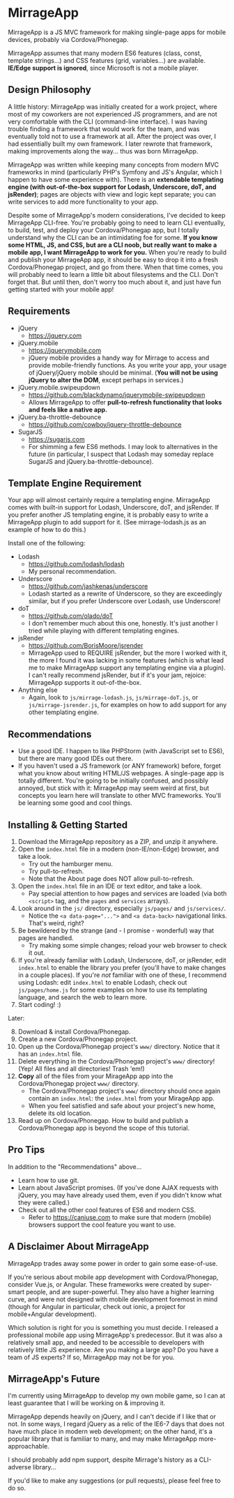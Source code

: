 MirrageApp
==========

MirrageApp is a JS MVC framework for making single-page apps for mobile devices, probably via Cordova/Phonegap.

MirrageApp assumes that many modern ES6 features (class, const, template strings...) and CSS features (grid, variables...) are available. **IE/Edge support is ignored**, since Microsoft is not a mobile player.

Design Philosophy
-----------------

A little history: MirrageApp was initially created for a work project, where most of my coworkers are not experienced JS programmers, and are not very comfortable with the CLI (command-line interface). I was having trouble finding a framework that would work for the team, and was eventually told not to use a framework at all. After the project was over, I had essentially built my own framework. I later rewrote that framework, making improvements along the way... thus was born MirrageApp.

MirrageApp was written while keeping many concepts from modern MVC frameworks in mind (particularly PHP's Symfony and JS's Angular, which I happen to have some experience with). There is an **extendable templating engine (with out-of-the-box support for Lodash, Underscore, doT, and jsRender)**; pages are objects with view and logic kept separate; you can write services to add more functionality to your app.

Despite some of MirrageApp's modern considerations, I've decided to keep MirrageApp CLI-free. You're probably going to need to learn CLI eventually, to build, test, and deploy your Cordova/Phonegap app, but I totally understand why the CLI can be an intimidating foe for some. **If you know some HTML, JS, and CSS, but are a CLI noob, but really want to make a mobile app, I want MirrageApp to work for you.** When you're ready to build and publish your MirrageApp app, it should be easy to drop it into a fresh Cordova/Phonegap project, and go from there. When that time comes, you will probably need to learn a little bit about filesystems and the CLI. Don't forget that. But until then, don't worry too much about it, and just have fun getting started with your mobile app!   

Requirements
------------
* jQuery
  * https://jquery.com
* jQuery.mobile
  * https://jquerymobile.com
  * jQuery mobile provides a handy way for Mirrage to access and provide mobile-friendly functions. As you write your app, your usage of jQuery/jQuery mobile should be minimal. (**You will not be using jQuery to alter the DOM**, except perhaps in services.)
* jQuery.mobile.swipeupdown
  * https://github.com/blackdynamo/jquerymobile-swipeupdown
  * Allows MirrageApp to offer **pull-to-refresh functionality that looks and feels like a native app.**  
* jQuery.ba-throttle-debounce
  * https://github.com/cowboy/jquery-throttle-debounce
* SugarJS
  * https://sugarjs.com
  * For shimming a few ES6 methods. I may look to alternatives in the future (in particular, I suspect that Lodash may someday replace SugarJS and jQuery.ba-throttle-debounce).

Template Engine Requirement
---------------------------

Your app will almost certainly require a templating engine. MirrageApp comes with built-in support for Lodash, Underscore, doT, and jsRender. If you prefer another JS templating engine, it is probably easy to write a MirrageApp plugin to add support for it. (See mirrage-lodash.js as an example of how to do this.)

Install one of the following:

* Lodash
  * https://github.com/lodash/lodash
  * My personal recommendation.
* Underscore
  * https://github.com/jashkenas/underscore
  * Lodash started as a rewrite of Underscore, so they are exceedingly similar, but if you prefer Underscore over Lodash, use Underscore!
* doT
  * https://github.com/olado/doT
  * I don't remember much about this one, honestly. It's just another I tried while playing with different templating engines.
* jsRender
  * https://github.com/BorisMoore/jsrender
  * MirrageApp used to REQUIRE jsRender, but the more I worked with it, the more I found it was lacking in some features (which is what lead me to make MirrageApp support any templating engine via a plugin). I can't really recommend jsRender, but if it's your jam, rejoice: MirrageApp supports it out-of-the-box.
* Anything else
  * Again, look to `js/mirrage-lodash.js`, `js/mirrage-doT.js`, or `js/mirrage-jsrender.js`, for examples on how to add support for any other templating engine.

Recommendations
---------------
 
* Use a good IDE. I happen to like PHPStorm (with JavaScript set to ES6), but there are many good IDEs out there.
* If you haven't used a JS framework (or ANY framework) before, forget what you know about writing HTML/JS webpages. A single-page app is totally different. You're going to be initially confused, and possibly annoyed, but stick with it: MirrageApp may seem weird at first, but concepts you learn here will translate to other MVC frameworks. You'll be learning some good and cool things. 

Installing & Getting Started
----------------------------

1. Download the MirrageApp repository as a ZIP, and unzip it anywhere.
2. Open the `index.html` file in a modern (non-IE/non-Edge) browser, and take a look.
   * Try out the hamburger menu.
   * Try pull-to-refresh.
   * Note that the About page does NOT allow pull-to-refresh.
3. Open the `index.html` file in an IDE or text editor, and take a look.
   * Pay special attention to how pages and services are loaded (via both `<script>` tag, and the `pages` and `services` arrays).
4. Look around in the `js/` directory, especially `js/pages/` and `js/services/`.
   * Notice the `<a data-page="...">` and `<a data-back>` navigational links. That's weird, right?
5. Be bewildered by the strange (and - I promise - wonderful) way that pages are handled.
   * Try making some simple changes; reload your web browser to check it out.
6. If you're already familiar with Lodash, Underscore, doT, or jsRender, edit `index.html` to enable the library you prefer (you'll have to make changes in a couple places). If you're *not* familiar with one of these, I recommend using Lodash: edit `index.html` to enable Lodash, check out `js/pages/home.js` for some examples on how to use its templating language, and search the web to learn more.
7. Start coding! :)

Later:

8. Download &amp; install Cordova/Phonegap.
9. Create a new Cordova/Phonegap project.
10. Open up the Cordova/Phonegap project's `www/` directory. Notice that it has an `index.html` file.
11. Delete everything in the Cordova/Phonegap project's `www/` directory! (Yep! All files and all directories! Trash 'em!)
12. **Copy** all of the files from your MirageApp app into the Cordova/Phonegap project `www/` directory.
    * The Cordova/Phonegap project's `www/` directory should once again contain an `index.html`: the `index.html` from your MirageApp app.
    * When you feel satisfied and safe about your project's new home, delete its old location.
13. Read up on Cordova/Phonegap. How to build and publish a Cordova/Phonegap app is beyond the scope of this tutorial.

Pro Tips
--------
In addition to the "Recommendations" above...

* Learn how to use git.
* Learn about JavaScript promises. (If you've done AJAX requests with jQuery, you may have already used them, even if you didn't know what they were called.)
* Check out all the other cool features of ES6 and modern CSS.
  * Refer to https://caniuse.com to make sure that modern (mobile) browsers support the cool feature you want to use.

A Disclaimer About MirrageApp
-----------------------------

MirrageApp trades away some power in order to gain some ease-of-use.

If you're serious about mobile app development with Cordova/Phonegap, consider Vue.js, or Angular. These frameworks were created by super-smart people, and are super-powerful. They also have a higher learning curve, and were not designed with mobile development foremost in mind (though for Angular in particular, check out ionic, a project for mobile+Angular development).
  
Which solution is right for you is something you must decide. I released a professional mobile app using MirrageApp's predecessor. But it was also a relatively small app, and needed to be accessible to developers with relatively little JS experience. Are you making a large app? Do you have a team of JS experts? If so, MirrageApp may not be for you.

MirrageApp's Future
-------------------

I'm currently using MirrageApp to develop my own mobile game, so I can at least guarantee that I will be working on &amp; improving it.

MirrageApp depends heavily on jQuery, and I can't decide if I like that or not. In some ways, I regard jQuery as a relic of the IE6-7 days that does not have much place in modern web development; on the other hand, it's a popular library that is familiar to many, and may make MirrageApp more-approachable.

I should probably add npm support, despite Mirrage's history as a CLI-adverse library... 

If you'd like to make any suggestions (or pull requests), please feel free to do so.
